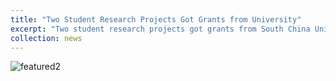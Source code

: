 ```yaml
---
title: "Two Student Research Projects Got Grants from University"
excerpt: "Two student research projects got grants from South China University of Technology and will be carried out under my supervision.<br/><img src='/images/featured.png'>"
collection: news
---
```

<img src="https://Gavy666.github.io/images/featured.png" alt="featured2" style="zoom: 100%;" />
